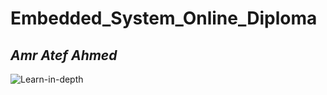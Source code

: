 # Embedded_System_Online_Diploma
## _Amr Atef Ahmed_
![Learn-in-depth](https://www.einfochips.com/blog/wp-content/uploads/2018/12/how-rtos-for-embedded-systems-powers-the-internet-of-things-featured01.jpg)